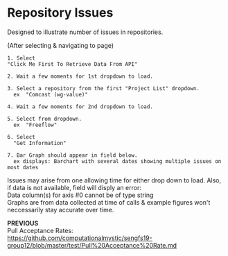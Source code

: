 # Repository Issues 

Designed to illustrate number of issues in repositories. 


(After selecting & navigating to page)

    1. Select   
    "Click Me First To Retrieve Data From API"
    
    2. Wait a few moments for 1st dropdown to load.
    
    3. Select a repository from the first "Project List" dropdown.  
      ex  "Comcast (wg-value)"
      
    4. Wait a few moments for 2nd dropdown to load.
    
    5. Select from dropdown.  
      ex  "Freeflow"
      
    6. Select  
      "Get Information"  
      
    7. Bar Graph should appear in field below.  
      ex displays: Barchart with several dates showing multiple issues on most dates

Issues may arise from one allowing time for either drop down to load.
Also, if data is not available, field will disply an error:  
    Data column(s) for axis #0 cannot be of type string  
Graphs are from data collected at time of calls & example figures won't neccessarily stay accurate over time. 


**PREVIOUS**   
Pull Acceptance Rates:  
https://github.com/computationalmystic/sengfs19-group12/blob/master/test/Pull%20Acceptance%20Rate.md

